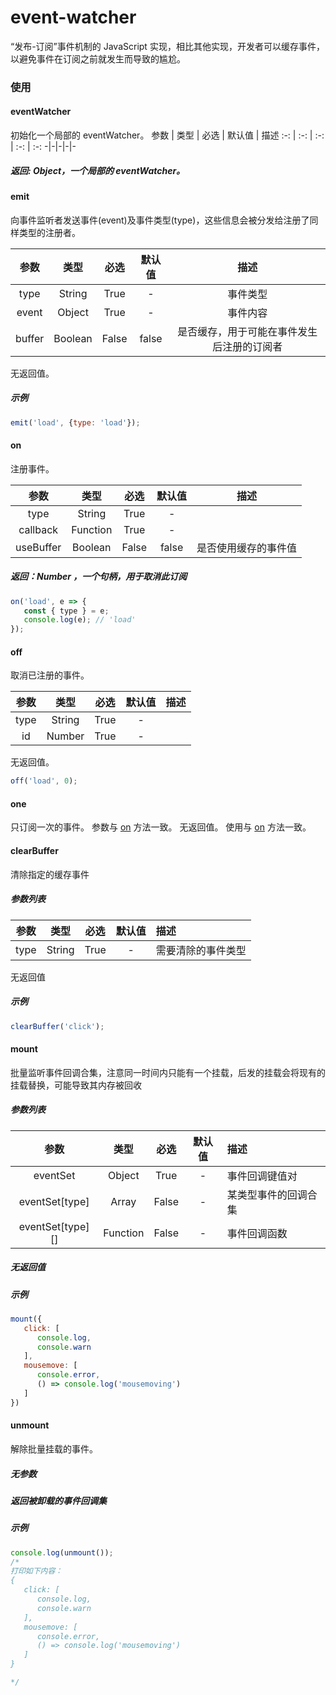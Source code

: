 # event-watcher
“发布-订阅”事件机制的 JavaScript 实现，相比其他实现，开发者可以缓存事件，以避免事件在订阅之前就发生而导致的尴尬。

### 使用

#### eventWatcher
初始化一个局部的 eventWatcher。
参数 | 类型 | 必选 | 默认值 | 描述
:-: | :-: | :-: | :-: | :-:
\-|\-|\-|\-|\-

##### 返回: Object，一个局部的 eventWatcher。

#### emit
向事件监听者发送事件(event)及事件类型(type)，这些信息会被分发给注册了同样类型的注册者。

参数 | 类型 | 必选 | 默认值 | 描述
:-: | :-: | :-: | :-: | :-:
type | String | True | \- | 事件类型
event | Object | True | \- | 事件内容
buffer | Boolean | False | false | 是否缓存，用于可能在事件发生后注册的订阅者

无返回值。
##### 示例
```javascript
emit('load', {type: 'load'});
```

#### <span id="on">on</span>
注册事件。

参数 | 类型 | 必选 | 默认值 | 描述
:-: | :-: | :-: | :-: | :-:
type | String | True | \- |
callback | Function | True | \- |
useBuffer | Boolean | False | false | 是否使用缓存的事件值

##### 返回：Number ，一个句柄，用于取消此订阅
```javascript
on('load', e => {
   const { type } = e;
   console.log(e); // 'load'
});
```

#### off
取消已注册的事件。

参数 | 类型 | 必选 | 默认值 | 描述
:-: | :-: | :-: | :-: | :-:
type | String | True | \- |
id | Number | True | \- |

无返回值。
```javascript
off('load', 0);
```

#### one
只订阅一次的事件。
参数与 [on](#on) 方法一致。
无返回值。
使用与 [on](#on) 方法一致。

#### clearBuffer
清除指定的缓存事件

##### 参数列表
参数 | 类型 | 必选 | 默认值 | 描述
:-: | :-: | :-: | :-: | :-
type | String | True | \- | 需要清除的事件类型

无返回值

##### 示例
```javascript
clearBuffer('click');
```

#### mount
批量监听事件回调合集，注意同一时间内只能有一个挂载，后发的挂载会将现有的挂载替换，可能导致其内存被回收

##### 参数列表
参数 | 类型 | 必选 | 默认值 | 描述
:-: | :-: | :-: | :-: | :-
eventSet | Object | True | \- | 事件回调键值对
eventSet[type] | Array | False | \- | 某类型事件的回调合集
eventSet[type][] | Function | False | \- | 事件回调函数

##### 无返回值

##### 示例
```javascript
mount({
   click: [
      console.log,
      console.warn
   ],
   mousemove: [
      console.error,
      () => console.log('mousemoving')
   ]
})
```

#### unmount 
解除批量挂载的事件。

##### 无参数

##### 返回被卸载的事件回调集

##### 示例
```javascript
console.log(unmount());
/*
打印如下内容：
{
   click: [
      console.log,
      console.warn
   ],
   mousemove: [
      console.error,
      () => console.log('mousemoving')
   ]
}

*/
```


